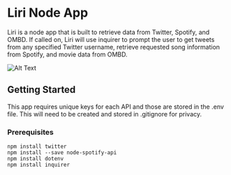 # Liri Node App

Liri is a node app that is built to retrieve data from Twitter, Spotify, and OMBD. If called on, Liri will use inquirer to prompt the user to get tweets from any specified Twitter username, retrieve requested song information from Spotify, and movie data from OMBD.

![Alt Text](https://gfycat.com/gifs/detail/DisfiguredOrderlyHousefly)
## Getting Started

This app requires unique keys for each API and those are stored in the .env file. This will need to be created and stored in .gitignore for privacy. 

### Prerequisites

```
npm install twitter
npm install --save node-spotify-api
npm install dotenv
npm install inquirer
```


